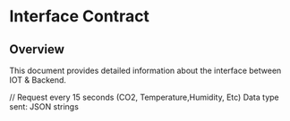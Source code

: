 # Interface Contract

## Overview

This document provides detailed information about the interface between IOT &
Backend.




// Request every 15 seconds (CO2, Temperature,Humidity, Etc)
   Data type sent: JSON strings
   
